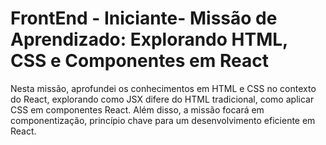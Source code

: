 # FrontEnd - Iniciante- Missão de Aprendizado: Explorando HTML, CSS e Componentes em React

Nesta missão, aprofundei os conhecimentos em HTML e CSS no contexto do React, explorando como JSX difere do HTML tradicional, como aplicar CSS em componentes React. Além disso, a missão focará em componentização, princípio chave para um desenvolvimento eficiente em React.
